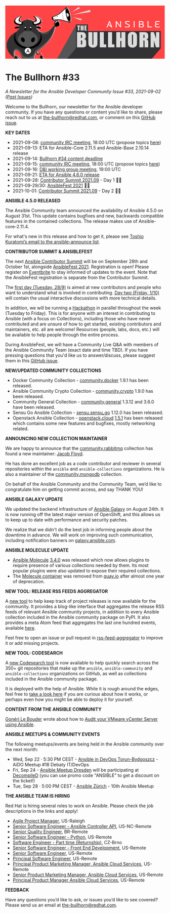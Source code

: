 ![](../assets/img/bullhorn-banner-mango.png)

# The Bullhorn #33

*A Newsletter for the Ansible Developer Community*
*Issue #33, 2021-09-02 ([Past Issues](https://us19.campaign-archive.com/home/?u=56d874e027110e35dea0e03c1&id=d6635f5420))*

Welcome to the Bullhorn, our newsletter for the Ansible developer community. If you have any questions or content you’d like to share, please reach out to us at the-bullhorn@redhat.com, or comment on this [GitHub issue](https://github.com/ansible/community/issues/546).

**KEY DATES**

* 2021-09-08: [community IRC meeting](https://github.com/ansible/community/issues/539), 18:00 UTC (propose topics [here](https://github.com/ansible-community/community-topics/issues))
* 2021-09-13: ETA for Ansible-Core 2.11.5 and Ansible-Base 2.10.14 release
* 2021-09-14: [Bullhorn #34 content deadline](https://github.com/ansible/community/issues/546)
* 2021-09-15: [community IRC meeting](https://github.com/ansible/community/issues/539), 18:00 UTC (propose topics [here](https://github.com/ansible-community/community-topics/issues))
* 2021-09-16: [D&I working group meeting](https://github.com/ansible/community/issues/577), 19:00 UTC
* 2021-09-21: [ETA for Ansible 4.6.0 release](https://docs.ansible.com/ansible/devel/roadmap/COLLECTIONS_4.html)
* 2021-09-28: [Contributor Summit 2021.09](https://ansiblecs202109.eventbrite.com/?aff=bullhorn) - Day 1 💾📅
* 2021-09-29/30: [AnsibleFest 2021](https://www.ansible.com/ansiblefest) 💾📅
* 2021-10-01: [Contributor Summit 2021.09](https://hackmd.io/@ansible-community/contrib-summit-202109) - Day 2 💾📅

**ANSIBLE 4.5.0 RELEASED**

The Ansible Community team announced the availability of Ansible 4.5.0 on August 31st. This update contains bugfixes and new, backwards compatible features in the contained collections. The release makes use of Ansible-core-2.11.4.

For what's new in this release and how to get it, please see [Toshio Kuratomi’s email to the ansible-announce list](https://groups.google.com/g/ansible-announce/c/sYr9CYEieus).

**CONTRIBUTOR SUMMIT & ANSIBLEFEST** 

The next [Ansible Contributor Summit](https://hackmd.io/@ansible-community/contrib-summit-202109) will be on September 28th and October 1st, alongside [AnsibleFest 2021](https://www.ansible.com/ansiblefest). Registration is open! Please register on [Eventbrite](https://ansiblecs202109.eventbrite.com/?aff=bullhorn) to stay informed of updates to the event. Note that the AnsibleFest registration is separate from the Contributor Summit.

The [first day (Tuesday, 28/9)](https://hackmd.io/@ansible-community/contrib-summit-202109#Day-1-Tuesday-September-28-2021) is aimed at new contributors and people who want to understand what is involved in contributing. [Day two (Friday, 1/10)](https://hackmd.io/@ansible-community/contrib-summit-202109#Day-2-Friday-October-1-2021) will contain the usual interactive discussions with more technical details.

In addition, we will be running a [Hackathon](https://hackmd.io/@ansible-community/contrib-summit-202109#Hackathon) in parallel throughout the week (Tuesday to Friday). This is for anyone with an interest in contributing to Ansible (with a focus on Collections), including those who have never contributed and are unsure of how to get started, existing contributors and maintainers, etc. all are welcome! Resources (people, labs, docs, etc.) will be available to help people through the entire process.

During AnsibleFest, we will have a Community Live Q&A with members of the Ansible Community Team (exact date and time TBD). If you have pressing questions that you'd like us to answer/discuss, please suggest them in this [GitHub issue](https://github.com/ansible/community/issues/629).

**NEW/UPDATED COMMUNITY COLLECTIONS**

* Docker Community Collection - [community.docker](https://galaxy.ansible.com/community/docker) 1.9.1 has been released.
* Ansible Community Crypto Collection - [community.crypto](https://galaxy.ansible.com/community/crypto) 1.9.0 has been released.
* Community General Collection - [community.general](https://galaxy.ansible.com/community/general) 1.3.12 and 3.6.0 have been released.
* Sensu Go Ansible Collection - [sensu.sensu_go](https://galaxy.ansible.com/sensu/sensu_go) 1.12.0 has been released.
* Openstack Ansible Collection - [openstack.cloud](https://galaxy.ansible.com/openstack/cloud) [1.5.1](https://opendev.org/openstack/ansible-collections-openstack/src/branch/master/CHANGELOG.rst#v1.5.1) has been released which contains some new features and bugfixes, mostly networking related.

**ANNOUNCING NEW COLLECTION MAINTAINER**

We are happy to announce that the [community.rabbitmq](https://galaxy.ansible.com/community/rabbitmq) collection has found a new maintainer: [Jacob Floyd](https://github.com/cognifloyd).

He has done an excellent job as a code contributor and reviewer in several repositories within the `ansible` and `ansible-collections` organizations. He is also a maintainer of the [community.mongodb](https://galaxy.ansible.com/community/mongodb) collection.

On behalf of the Ansible Community and the Community Team, we’d like to congratulate him on getting commit access, and say THANK YOU!

**ANSIBLE GALAXY UPDATE**

We updated the backend infrastructure of [Ansible Galaxy](https://galaxy.ansible.com/) on August 24th. It is now running off the latest major version of OpenShift, and this allows us to keep up to date with performance and security patches.

We realize that we didn't do the best job in informing people about the downtime in advance. We will work on improving such communication, including notification banners on [galaxy.ansible.com](https://galaxy.ansible.com/).

**ANSIBLE MOLECULE UPDATE**

* [Ansible Molecule](https://molecule.readthedocs.io/) [3.4.0](https://github.com/ansible-community/molecule/discussions/3203) was released which now allows plugins to require presence of various collections needed by them. Its most popular plugins were also updated to expose their required collections.
* The [Molecule container](https://github.com/ansible-community/molecule/discussions/3206) was removed from [quay.io](https://quay.io/) after almost one year of deprecation.

**NEW TOOL: RELEASE RSS FEEDS AGGREGATOR**

A [new tool](https://rss.community.eng.ansible.com/) to help keep track of project releases is now available for the community. It provides a blog-like interface that aggregates the release RSS feeds of relevant Ansible community projects, in addition to every Ansible collection included in the Ansible community package on PyPI. It also provides a meta Atom feed that aggregates the last one hundred events, available [here](https://rss.community.eng.ansible.com/atom.xml). 

Feel free to open an issue or pull request in [rss-feed-aggregator](https://github.com/ansible-community/rss-feed-aggregator) to improve it or add missing projects.

**NEW TOOL: CODESEARCH**

A [new Codesearch tool](https://codesearch.community.eng.ansible.com/) is now available to help quickly search across the 350+ git repositories that make up the `ansible`, `ansible-community` and `ansible-collections` organizations on GitHub, as well as collections included in the Ansible community package.

It is deployed with the help of Ansible. While it is rough around the edges, feel free to [take a look here](https://github.com/dmsimard/hound-localrepos) if you are curious about how it works, or perhaps even how you might be able to deploy it for yourself.

**CONTENT FROM THE ANSIBLE COMMUNITY**

[Gonéri Le Bouder](https://github.com/goneri) wrote about how to [Audit your VMware vCenter Server using Ansible](https://www.ansible.com/blog/audit-your-vmware-vcenter-server-using-ansible).

**ANSIBLE MEETUPS & COMMUNITY EVENTS**

The following meetups/events are being held in the Ansible community over the next month:

* Wed, Sep 22 · 5:30 PM CEST - [Ansible in DevOps Torun-Bydgoszcz](https://www.meetup.com/Ansible-in-DevOps-Torun-Bydgoszcz/events/280507922/) - AiDO Meetup #18 Debaty IT/DevOps
* Fri, Sep 24 - [Ansible Meetup Dresden](https://www.meetup.com/de-DE/Ansible-Meetup-Dresden/) will be participating at [DecompileD](https://decompiled.de/) (you can use promo code "ANSIBLE" to get a discount on the ticket!)
* Tue, Sep 28 · 5:00 PM CEST - [Ansible Zürich](https://www.meetup.com/Ansible-Zurich/events/280443227/) - 10th Ansible Meetup

**THE ANSIBLE TEAM IS HIRING**

Red Hat is hiring several roles to work on Ansible. Please check the job descriptions in the links and apply!

* [Agile Project Manager](https://us-redhat.icims.com/jobs/82356/agile-project-manager/job), US-Raleigh
* [Senior Software Engineer - Ansible Controller API](https://us-redhat.icims.com/jobs/86519/senior-software-engineer---ansible-controller-api/job), US-NC-Remote
* [Senior Quality Engineer](https://global-redhat.icims.com/jobs/87033/senior-quality-engineer/job), BR-Remote
* [Senior Software Engineer - Python](https://us-redhat.icims.com/jobs/82352/senior-software-engineer---python/job), US-Remote
* [Software Engineer - Part time (Returnship)](https://global-redhat.icims.com/jobs/88865/software-engineer---part-time-%28returnship%29/job), CZ-Brno
* [Senior Software Engineer - Front End Development](https://us-redhat.icims.com/jobs/89147/senior-software-engineer---front-end-development/job), US-Remote
* [Senior Software Engineer](https://us-redhat.icims.com/jobs/88838/senior-software-engineer/job), US-Remote
* [Principal Software Engineer](https://us-redhat.icims.com/jobs/88830/principal-software-engineer/job), US-Remote
* [Principal Product Marketing Manager, Ansible Cloud Services](https://us-redhat.icims.com/jobs/88957/principal-product-marketing-manager%2c-ansible-cloud-services/job), US-Remote
* [Senior Product Marketing Manager, Ansible Cloud Services](https://us-redhat.icims.com/jobs/89158/senior-product-marketing-manager%2c-ansible-cloud-services/job), US-Remote
* [Principal Product Manager Ansible Cloud Services](https://us-redhat.icims.com/jobs/88967/principal-product-manager-ansible-cloud-services/job), US-Remote

**FEEDBACK**

Have any questions you’d like to ask, or issues you’d like to see covered? Please send us an email at the-bullhorn@redhat.com.

